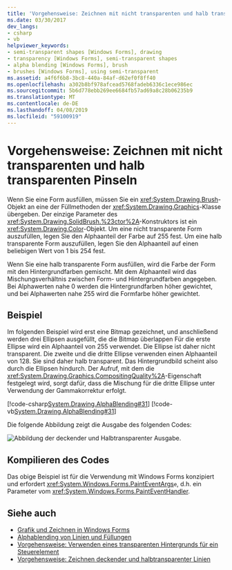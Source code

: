 ```yaml
---
title: 'Vorgehensweise: Zeichnen mit nicht transparenten und halb transparenten Pinseln'
ms.date: 03/30/2017
dev_langs:
- csharp
- vb
helpviewer_keywords:
- semi-transparent shapes [Windows Forms], drawing
- transparency [Windows Forms], semi-transparent shapes
- alpha blending [Windows Forms], brush
- brushes [Windows Forms], using semi-transparent
ms.assetid: a4f6f6b8-3bc8-440a-84af-d62ef0f8ff40
ms.openlocfilehash: a302b8bf978afcead5768fadeb6336c1ece986ec
ms.sourcegitcommit: 5b6d778ebb269ee6684fb57ad69a8c28b06235b9
ms.translationtype: MT
ms.contentlocale: de-DE
ms.lasthandoff: 04/08/2019
ms.locfileid: "59100919"
---
```

# <a name="how-to-draw-with-opaque-and-semitransparent-brushes"></a>Vorgehensweise: Zeichnen mit nicht transparenten und halb transparenten Pinseln
Wenn Sie eine Form ausfüllen, müssen Sie ein <xref:System.Drawing.Brush>-Objekt an eine der Füllmethoden der <xref:System.Drawing.Graphics>-Klasse übergeben. Der einzige Parameter des <xref:System.Drawing.SolidBrush.%23ctor%2A>-Konstruktors ist ein <xref:System.Drawing.Color>-Objekt. Um eine nicht transparente Form auszufüllen, legen Sie den Alphaanteil der Farbe auf 255 fest. Um eine halb transparente Form auszufüllen, legen Sie den Alphaanteil auf einen beliebigen Wert von 1 bis 254 fest.  
  
 Wenn Sie eine halb transparente Form ausfüllen, wird die Farbe der Form mit den Hintergrundfarben gemischt. Mit dem Alphaanteil wird das Mischungsverhältnis zwischen Form- und Hintergrundfarben angegeben. Bei Alphawerten nahe 0 werden die Hintergrundfarben höher gewichtet, und bei Alphawerten nahe 255 wird die Formfarbe höher gewichtet.  
  
## <a name="example"></a>Beispiel  
 Im folgenden Beispiel wird erst eine Bitmap gezeichnet, und anschließend werden drei Ellipsen ausgefüllt, die die Bitmap überlappen Für die erste Ellipse wird ein Alphaanteil von 255 verwendet. Die Ellipse ist daher nicht transparent. Die zweite und die dritte Ellipse verwenden einen Alphaanteil von 128. Sie sind daher halb transparent. Das Hintergrundbild scheint also durch die Ellipsen hindurch. Der Aufruf, mit dem die <xref:System.Drawing.Graphics.CompositingQuality%2A>-Eigenschaft festgelegt wird, sorgt dafür, dass die Mischung für die dritte Ellipse unter Verwendung der Gammakorrektur erfolgt.  

 [!code-csharp[System.Drawing.AlphaBlending#31](~/samples/snippets/csharp/VS_Snippets_Winforms/System.Drawing.AlphaBlending/CS/Class1.cs#31)]
 [!code-vb[System.Drawing.AlphaBlending#31](~/samples/snippets/visualbasic/VS_Snippets_Winforms/System.Drawing.AlphaBlending/VB/Class1.vb#31)]  

 Die folgende Abbildung zeigt die Ausgabe des folgenden Codes: 
  
 ![Abbildung der deckender und Halbtransparenter Ausgabe.](./media/how-to-draw-with-opaque-and-semitransparent-brushes/compositingquality-ellipse-semitransparent.png)  
  
## <a name="compiling-the-code"></a>Kompilieren des Codes  
 Das obige Beispiel ist für die Verwendung mit Windows Forms konzipiert und erfordert <xref:System.Windows.Forms.PaintEventArgs>`e`, d.h. ein Parameter vom <xref:System.Windows.Forms.PaintEventHandler>.  
  
## <a name="see-also"></a>Siehe auch

- [Grafik und Zeichnen in Windows Forms](graphics-and-drawing-in-windows-forms.md)
- [Alphablending von Linien und Füllungen](alpha-blending-lines-and-fills.md)
- [Vorgehensweise: Verwenden eines transparenten Hintergrunds für ein Steuerelement](../controls/how-to-give-your-control-a-transparent-background.md)
- [Vorgehensweise: Zeichnen deckender und halbtransparenter Linien](how-to-draw-opaque-and-semitransparent-lines.md)
